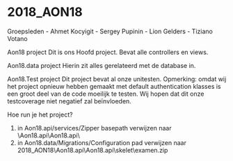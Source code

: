 # 2018_AON18
Groepsleden - Ahmet Kocyigit - Sergey Pupinin - Lion Gelders - Tiziano Votano

Aon18 project Dit is ons Hoofd project. Bevat alle controllers en views.

Aon18.data project Hierin zit alles gerelateerd met de database in.

Aon18.Test project Dit project bevat al onze unitesten.
Opmerking: omdat wij het project opnieuw hebben gemaakt met default authentication klasses is een groot deel van de code moeilijk te testen. Wij hopen dat dit onze testcoverage niet negatief zal beïnvloeden. 

Hoe run je het project?

1) in Aon18.api/services/Zipper basepath verwijzen naar \Aon18.api\Aon18.api\
2) in Aon18.data/Migrations/Configuration pad verwijzen naar 2018_AON18\Aon18.api\Aon18.api\skelet\examen.zip 
